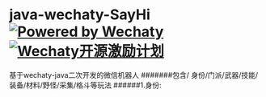 # java-wechaty-SayHi [![Powered by Wechaty](https://img.shields.io/badge/Powered%20By-Wechaty-green.svg)](https://github.com/chatie/wechaty)[![Wechaty开源激励计划](https://img.shields.io/badge/Wechaty-开源激励计划-green.svg)](https://github.com/juzibot/Welcome/wiki/Everything-about-Wechaty)

基于wechaty-java二次开发的微信机器人
#######包含/ 身份/门派/武器/技能/装备/材料/野怪/采集/格斗等玩法
######1.身份: 
